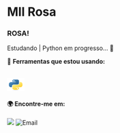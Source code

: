 # Mll Rosa  
### ROSA!
Estudando | Python em progresso... 🚀


🔧 **Ferramentas que estou usando:**
<div style="display: inline_block"><br>
  <img align="center" alt="komuta-python" height="30" width="40" src="https://raw.githubusercontent.com/devicons/devicon/master/icons/python/python-original.svg">
</div>


#### 🌍 Encontre-me em:
  </a>
<!--social media-->
<div> 
  <a href="https://instagram.com/@mllrosaa" target="_blank"><img src="https://img.shields.io/badge/-Instagram-%23E4405F?style=for-the-badge&logo=instagram&logoColor=white" target="_blank"></a>
<a href="mailto:mllr8sa@gmail.com" style="text-decoration: none;">
  <img src="https://img.shields.io/badge/Email-%23333?style=for-the-badge&logo=gmail&logoColor=white" alt="Email">
</a>

